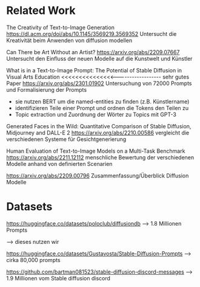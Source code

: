 


# Related Work

The Creativity of Text-to-Image Generation
https://dl.acm.org/doi/abs/10.1145/3569219.3569352
Untersucht die Kreativität beim Anwenden von diffusion modellen 

Can There be Art Without an Artist?
https://arxiv.org/abs/2209.07667
Untersucht den Einfluss der neuen Modelle auf die Kunstwelt und Künstler

What is in a Text-to-Image Prompt: The Potential of Stable Diffusion in Visual Arts Education <<<<<<<<<<<<<<<------------------ sehr gutes Paper
https://arxiv.org/abs/2301.01902
Untersuchung von 72000 Prompts und Formalisierung der Prompts
 - sie nutzen BERT um die named-entities zu finden (z.B. Künstlername)
 - identifizieren Teile einer Prompt und ordnen die Tokens den Teilen zu
 - Topic extraction und Zuordnung der Wörter zu Topics mit GPT-3




Generated Faces in the Wild: Quantitative Comparison of Stable Diffusion, Midjourney and DALL-E 2
https://arxiv.org/abs/2210.00586
vergleicht die verschiedenen Systeme für Gesichtgenerierung

Human Evaluation of Text-to-Image Models on a Multi-Task Benchmark
https://arxiv.org/abs/2211.12112
menschliche Bewertung der verschiedenen Modelle anhand von definierten Scenarien



https://arxiv.org/abs/2209.00796
Zusammenfassung/Überblick Diffusion Modelle



# Datasets

https://huggingface.co/datasets/poloclub/diffusiondb --> 1.8 Millionen Prompts 

--> dieses nutzen wir

 

https://huggingface.co/datasets/Gustavosta/Stable-Diffusion-Prompts --> cirka 80,000 prompts 

 

https://github.com/bartman081523/stable-diffusion-discord-messages --> 1.9 Millionen vom Stable diffusion discord 